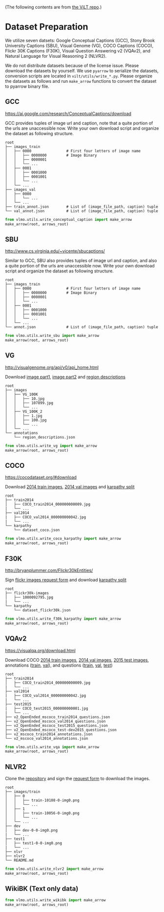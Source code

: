 (The following contents are from [the ViLT repo](https://github.com/dandelin/ViLT/blob/master/DATA.md).)

# Dataset Preparation
We utilize seven datsets: Google Conceptual Captions (GCC), Stony Brook University Captions (SBU), Visual Genome (VG), COCO Captions (COCO), Flickr 30K Captions (F30K), Visual Question Answering v2 (VQAv2), and Natural Language for Visual Reasoning 2 (NLVR2).

We do not distribute datasets because of the license issue.
Please download the datasets by yourself.
We use `pyarrow` to serialize the datasets, conversion scripts are located in `vilt/utils/write_*.py`.
Please organize the datasets as follows and run `make_arrow` functions to convert the dataset to pyarrow binary file.

## GCC
https://ai.google.com/research/ConceptualCaptions/download

GCC provides tuples of image url and caption, note that a quite portion of the urls are unaccessible now.
Write your own download script and organize the dataset as following structure.

    root
    ├── images_train            
    │   ├── 0000                # First four letters of image name
    │   │   ├── 0000000         # Image Binary
    │   │   ├── 0000001      
    │   │   └── ...
    │   ├── 0001              
    │   │   ├── 0001000      
    │   │   ├── 0001001      
    │   │   └── ...          
    │   └── ...          
    ├── images_val          
    │   ├── 0000              
    │   │   └── ...
    │   └── ...          
    ├── train_annot.json        # List of (image_file_path, caption) tuple
    └── val_annot.json          # List of (image_file_path, caption) tuple

```python
from vlmo.utils.write_conceptual_caption import make_arrow
make_arrow(root, arrows_root)
```

## SBU
http://www.cs.virginia.edu/~vicente/sbucaptions/

Similar to GCC, SBU also provides tuples of image url and caption, and also a quite portion of the urls are unaccessible now.
Write your own download script and organize the dataset as following structure.

    root
    ├── images_train            
    │   ├── 0000                # First four letters of image name
    │   │   ├── 0000000         # Image Binary
    │   │   ├── 0000001      
    │   │   └── ...
    │   ├── 0001              
    │   │   ├── 0001000      
    │   │   ├── 0001001      
    │   │   └── ...          
    │   └── ...          
    └── annot.json              # List of (image_file_path, caption) tuple

```python
from vlmo.utils.write_sbu import make_arrow
make_arrow(root, arrows_root)
```

## VG
http://visualgenome.org/api/v0/api_home.html

Download [image part1](https://cs.stanford.edu/people/rak248/VG_100K_2/images.zip), [image part2](https://cs.stanford.edu/people/rak248/VG_100K_2/images2.zip) and [region descriptions](http://visualgenome.org/static/data/dataset/region_descriptions.json.zip)

    root
    ├── images            
    │   ├── VG_100K                  
    │   │   ├── 10.jpg        
    │   │   ├── 107899.jpg      
    │   │   └── ...
    │   ├── VG_100K_2              
    │   │   ├── 1.jpg      
    │   │   ├── 100.jpg      
    │   │   └── ...          
    │   └── ...          
    └── annotations         
        └── region_descriptions.json

```python
from vlmo.utils.write_vg import make_arrow
make_arrow(root, arrows_root)
```

## COCO
https://cocodataset.org/#download

Download [2014 train images](http://images.cocodataset.org/zips/train2014.zip), [2014 val images](http://images.cocodataset.org/zips/val2014.zip) and [karpathy split](https://cs.stanford.edu/people/karpathy/deepimagesent/caption_datasets.zip)

    root
    ├── train2014            
    │   ├── COCO_train2014_000000000009.jpg                
    |   └── ...
    ├── val2014              
    |   ├── COCO_val2014_000000000042.jpg
    |   └── ...          
    └── karpathy
        └── dataset_coco.json

```python
from vlmo.utils.write_coco_karpathy import make_arrow
make_arrow(root, arrows_root)
```

## F30K
http://bryanplummer.com/Flickr30kEntities/

Sign [flickr images request form](https://forms.illinois.edu/sec/229675) and download [karpathy split](https://cs.stanford.edu/people/karpathy/deepimagesent/caption_datasets.zip)

    root
    ├── flickr30k-images            
    │   ├── 1000092795.jpg
    |   └── ...
    └── karpathy
        └── dataset_flickr30k.json

```python
from vlmo.utils.write_f30k_karpathy import make_arrow
make_arrow(root, arrows_root)
```

## VQAv2
https://visualqa.org/download.html

Download COCO [2014 train images](http://images.cocodataset.org/zips/train2014.zip), [2014 val images](http://images.cocodataset.org/zips/val2014.zip), [2015 test images](http://images.cocodataset.org/zips/test2015.zip), annotations ([train](https://s3.amazonaws.com/cvmlp/vqa/mscoco/vqa/v2_Annotations_Train_mscoco.zip), [val](https://s3.amazonaws.com/cvmlp/vqa/mscoco/vqa/v2_Annotations_Val_mscoco.zip)), and questions ([train](https://s3.amazonaws.com/cvmlp/vqa/mscoco/vqa/v2_Questions_Train_mscoco.zip), [val](https://s3.amazonaws.com/cvmlp/vqa/mscoco/vqa/v2_Questions_Val_mscoco.zip), [test](https://s3.amazonaws.com/cvmlp/vqa/mscoco/vqa/v2_Questions_Test_mscoco.zip))

    root
    ├── train2014            
    │   ├── COCO_train2014_000000000009.jpg                
    |   └── ...
    ├── val2014              
    |   ├── COCO_val2014_000000000042.jpg
    |   └── ...  
    ├── test2015              
    |   ├── COCO_test2015_000000000001.jpg
    |   └── ...         
    ├── v2_OpenEnded_mscoco_train2014_questions.json
    ├── v2_OpenEnded_mscoco_val2014_questions.json
    ├── v2_OpenEnded_mscoco_test2015_questions.json
    ├── v2_OpenEnded_mscoco_test-dev2015_questions.json
    ├── v2_mscoco_train2014_annotations.json
    └── v2_mscoco_val2014_annotations.json

```python
from vlmo.utils.write_vqa import make_arrow
make_arrow(root, arrows_root)
```

## NLVR2
Clone the [repository](https://github.com/lil-lab/nlvr) and sign the [request form](https://goo.gl/forms/yS29stWnFWzrDBFH3) to download the images.

    root
    ├── images/train           
    │   ├── 0                  
    │   │   ├── train-10108-0-img0.png   
    │   │   └── ...
    │   ├── 1                  
    │   │   ├── train-10056-0-img0.png       
    │   │   └── ...
    │   └── ...
    ├── dev       
    │   ├── dev-0-0-img0.png
    |   └── ...
    ├── test1     
    │   ├── test1-0-0-img0.png
    |   └── ...
    ├── nlvr
    ├── nlvr2
    └── README.md

```python
from vlmo.utils.write_nlvr2 import make_arrow
make_arrow(root, arrows_root)
```

## WikiBK (Text only data)
```python
from vlmo.utils.write_wikibk import make_arrow
make_arrow(root, arrows_root)
```
